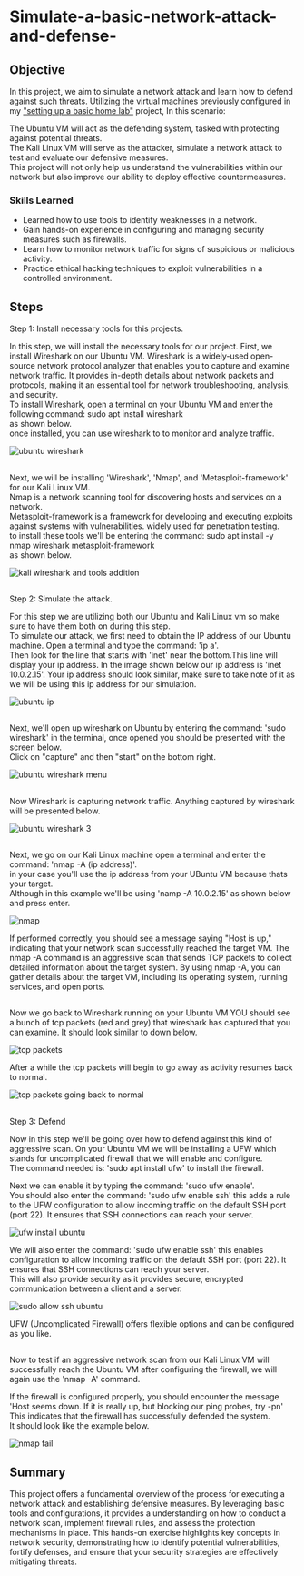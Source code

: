 # Simulate-a-basic-network-attack-and-defense-

## Objective

In this project, we aim to simulate a network attack and learn how to defend against such threats. Utilizing the virtual machines previously configured in my <a href="https://github.com/VegaL101/Setting-up-a-basic-home-lab">"setting up a basic home lab"</a> project, In this scenario:

The Ubuntu VM will act as the defending system, tasked with protecting against potential threats.<br>
The Kali Linux VM will serve as the attacker, simulate a network attack to test and evaluate our defensive measures.<br>
This project will not only help us understand the vulnerabilities within our network but also improve our ability to deploy effective countermeasures.



### Skills Learned

- Learned how to use tools to identify weaknesses in a network.
- Gain hands-on experience in configuring and managing security measures such as firewalls.
- Learn how to monitor network traffic for signs of suspicious or malicious activity.
- Practice ethical hacking techniques to exploit vulnerabilities in a controlled environment.  
  


## Steps


Step 1:
Install necessary tools for this projects.

In this step, we will install the necessary tools for our project. First, we install Wireshark on our Ubuntu VM. Wireshark is a widely-used open-source network protocol analyzer that enables you to capture and examine network traffic. It provides in-depth details about network packets and protocols, making it an essential tool for network troubleshooting, analysis, and security.<br>
To install Wireshark, open a terminal on your Ubuntu VM and enter the following command: sudo apt install wireshark<br>
as shown below.<br>
once installed, you can use wireshark to to monitor and analyze traffic.

![ubuntu wireshark](https://github.com/user-attachments/assets/224dfe18-d01b-4d46-b1c0-cd66132300e9)

##
  
Next, we will be installing 'Wireshark', 'Nmap', and 'Metasploit-framework' for our Kali Linux VM.<br> Nmap is a network scanning tool for discovering hosts and services on a network.<br> Metasploit-framework is a framework for developing and executing exploits against systems with vulnerabilities. widely used for penetration testing.<br> to install these tools we'll be entering the command: sudo apt install -y nmap wireshark metasploit-framework <br>
as shown below.
  
![kali wireshark and tools addition](https://github.com/user-attachments/assets/0f8ed183-d66f-429a-803d-4fb94054862d)

##
Step 2:
Simulate the attack.
  
For this step we are utilizing both our Ubuntu and Kali Linux vm so make sure to have them both on during this step.<br>
To simulate our attack, we first need to obtain the IP address of our Ubuntu machine. Open a terminal and type the command: 'ip a'. <br>Then look for the line that starts with 'inet' near the bottom.This line will display your ip address. In the image shown below our ip address is 'inet 10.0.2.15'. Your ip address should look similar, make sure to take note of it as we will be using this ip address for our simulation.
  
 ![ubuntu ip](https://github.com/user-attachments/assets/590c5758-8f99-416f-9df2-895743023ec8)

 ##
  
  Next, we'll open up wireshark on Ubuntu by entering the command: 'sudo wireshark' in the terminal, once opened you should be presented with the screen below.<br>
  Click on "capture" and then "start" on the bottom right.
  
  ![ubuntu wireshark menu](https://github.com/user-attachments/assets/488576cb-b7ab-4087-9221-4f3f8cab2a7b)

  ##

 Now Wireshark is capturing network traffic. Anything captured by wireshark will be presented below. 

![ubuntu wireshark 3](https://github.com/user-attachments/assets/f1642461-cf36-45f5-b03e-834ae3a12122)

  ##

  Next, we go on our Kali Linux machine open a terminal and enter the command: 'nmap -A (ip address)'.<br> in your case you'll use the ip address from your UBuntu VM because thats your target.<br> Although in this example we'll be using 'namp -A 10.0.2.15' as shown below and press enter.

  ![nmap](https://github.com/user-attachments/assets/a2852354-fb33-41ad-9fdc-5e1687e30df0)

  If performed correctly, you should see a message saying "Host is up," indicating that your network scan successfully reached the target VM. The nmap -A command is an aggressive scan that sends  TCP packets to collect detailed information about the target system. By using nmap -A, you can gather 
  details about the target VM, including its operating system, running services, and open ports.

  ##

  Now we go back to Wireshark running on your Ubuntu VM YOU should see a bunch of tcp packets (red and grey) that wireshark has captured that you can examine. It should look similar to down below.
  
  ![tcp packets](https://github.com/user-attachments/assets/8e0cac63-5911-4f4d-9b30-3d875550841c)

  After a while the tcp packets will begin to go away as activity resumes back to normal.

  ![tcp packets going back to normal](https://github.com/user-attachments/assets/c75c1a8b-65d5-4180-9808-a9fdc7e66ca9)

  ##

  Step 3:
  Defend

  Now in this step we'll be going over how to defend against this kind of aggressive scan.<brr> On your Ubuntu VM we will be installing a UFW which stands for uncomplicated firewall that we will enable and configure.
  <br> The command needed is: 'sudo apt install ufw' to install the firewall.
  
  Next we can enable it by typing the command: 'sudo ufw enable'.<br> You should also enter the command: 'sudo ufw enable ssh' this adds a rule to the UFW 
  configuration to allow incoming traffic on the default SSH port (port 22). It ensures that SSH connections can reach your server.

  ![ufw install ubuntu](https://github.com/user-attachments/assets/f1e7941c-5aa7-4608-a367-b33b40c4d494)

  We will also enter the command: 'sudo ufw enable ssh' this enables configuration to allow incoming traffic on the default SSH port (port 22). It ensures that SSH connections can reach your server.
  <br> This will also provide security as it provides secure, encrypted communication between a client and a server.

![sudo allow ssh ubuntu](https://github.com/user-attachments/assets/d7df4231-71c2-4adf-b2f1-4158e53af6e4)

UFW (Uncomplicated Firewall) offers flexible options and can be configured as you like.

##

Now to test if an aggressive network scan from our Kali Linux VM will successfully reach the Ubuntu VM after configuring the firewall,  we will again use the 'nmap -A' command.<br>

If the firewall is configured properly, you should encounter the message 'Host seems down. If it is really up, but blocking our ping probes, try -pn' This indicates that the firewall has successfully defended the system. <br> It should look like the example below.

![nmap fail](https://github.com/user-attachments/assets/1e5987ae-ba01-4d9c-a3ce-569a6d1bafeb)

##

## Summary

This project offers a fundamental overview of the process for executing a network attack and establishing defensive measures. By leveraging basic tools and configurations, it provides a understanding on how to conduct a network scan, implement firewall rules, and assess the protection mechanisms in place. This hands-on exercise highlights key concepts in network security, demonstrating how to identify potential vulnerabilities, fortify defenses, and ensure that your security strategies are effectively mitigating threats.





